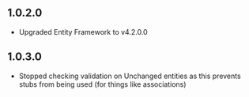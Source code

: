 ﻿## 1.0.2.0

* Upgraded Entity Framework to v4.2.0.0

## 1.0.3.0

* Stopped checking validation on Unchanged entities as this prevents stubs from being used (for things like associations)